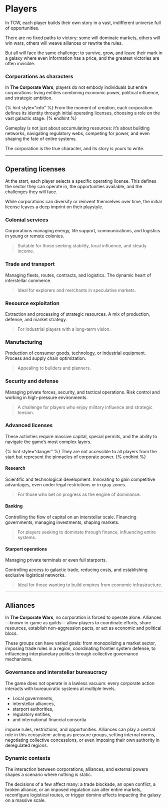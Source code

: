 # Players

In TCW, each player builds their own story in a vast, indifferent universe full of opportunities.

There are no fixed paths to victory: some will dominate markets, others will win wars, others will weave alliances or rewrite the rules.

But all will face the same challenge: to survive, grow, and leave their mark in a galaxy where even information has a price, and the greatest victories are often invisible.

### Corporations as characters

In **The Corporate Wars**, players do not embody individuals but entire corporations: living entities combining economic power, political influence, and strategic ambition.

{% hint style="info" %}
From the moment of creation, each corporation defines its identity through initial operating licenses, choosing a role on the vast galactic stage.
{% endhint %}

Gameplay is not just about accumulating resources: it’s about building networks, navigating regulatory webs, competing for power, and even shaping the fate of entire systems.

The corporation is the true character, and its story is yours to write.

***

## Operating licenses

At the start, each player selects a specific operating license. This defines the sector they can operate in, the opportunities available, and the challenges they will face.

While corporations can diversify or reinvent themselves over time, the initial license leaves a deep imprint on their playstyle.

### Colonial services

Corporations managing energy, life support, communications, and logistics in young or remote colonies.

> Suitable for those seeking stability, local influence, and steady income.

### Trade and transport

Managing fleets, routes, contracts, and logistics. The dynamic heart of interstellar commerce.

> Ideal for explorers and merchants in speculative markets.

### Resource exploitation

Extraction and processing of strategic resources. A mix of production, defense, and market strategy.

> For industrial players with a long-term vision.

### Manufacturing

Production of consumer goods, technology, or industrial equipment. Process and supply chain optimization.

> Appealing to builders and planners.

### Security and defense

Managing private forces, security, and tactical operations. Risk control and working in high-pressure environments.

> A challenge for players who enjoy military influence and strategic tension.

### Advanced licenses

These activities require massive capital, special permits, and the ability to navigate the game’s most complex layers.

{% hint style="danger" %}
They are not accessible to all players from the start but represent the pinnacles of corporate power.
{% endhint %}

#### Research

Scientific and technological development. Innovating to gain competitive advantages, even under legal restrictions or in gray zones.

> For those who bet on progress as the engine of dominance.

#### Banking

Controlling the flow of capital on an interstellar scale. Financing governments, managing investments, shaping markets.

> For players seeking to dominate through finance, influencing entire systems.

#### Starport operations

Managing private terminals or even full starports.

Controlling access to galactic trade, reducing costs, and establishing exclusive logistical networks.

> Ideal for those wanting to build empires from economic infrastructure.

***

## Alliances

In **The Corporate Wars**, no corporation is forced to operate alone. Alliances —known in-game as guilds— allow players to coordinate efforts, share resources, establish non-aggression pacts, or act as economic and political blocs.

These groups can have varied goals: from monopolizing a market sector, imposing trade rules in a region, coordinating frontier system defense, to influencing interplanetary politics through collective governance mechanisms.

### Governance and interstellar bureaucracy

The game does not operate in a lawless vacuum: every corporate action interacts with bureaucratic systems at multiple levels.

* Local governments,
* interstellar alliances,
* starport authorities,
* regulatory entities,
* and international financial consortia

impose rules, restrictions, and opportunities. Alliances can play a central role in this ecosystem: acting as pressure groups, setting internal norms, negotiating collective concessions, or even imposing their own authority in deregulated regions.

### Dynamic contexts

The interaction between corporations, alliances, and external powers shapes a scenario where nothing is static.

The decisions of a few affect many: a trade blockade, an open conflict, a broken alliance, or an imposed regulation can alter entire markets, reconfigure logistical routes, or trigger domino effects impacting the galaxy on a massive scale.
